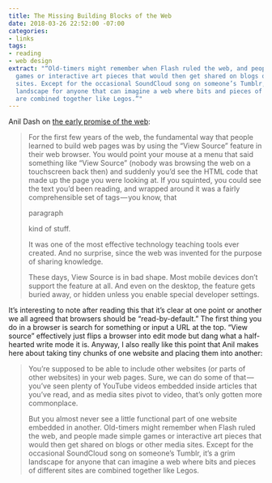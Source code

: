 ```yaml
---
title: The Missing Building Blocks of the Web
date: 2018-03-26 22:52:00 -07:00
categories:
- links
tags:
- reading
- web design
extract: "“Old-timers might remember when Flash ruled the web, and people made simple
  games or interactive art pieces that would then get shared on blogs or other media
  sites. Except for the occasional SoundCloud song on someone’s Tumblr, it’s a grim
  landscape for anyone that can imagine a web where bits and pieces of different sites
  are combined together like Legos.”"
---
```


Anil Dash on [the early promise of the web](https://medium.com/@anildash/the-missing-building-blocks-of-the-web-3fa490ae5cbc):

> For the first few years of the web, the fundamental way that people learned to build web pages was by using the “View Source” feature in their web browser. You would point your mouse at a menu that said something like “View Source” (nobody was browsing the web on a touchscreen back then) and suddenly you’d see the HTML code that made up the page you were looking at. If you squinted, you could see the text you’d been reading, and wrapped around it was a fairly comprehensible set of tags — you know, that <p>paragraph</p> kind of stuff.
> 
> It was one of the most effective technology teaching tools ever created. And no surprise, since the web was invented for the purpose of sharing knowledge.
> 
> These days, View Source is in bad shape. Most mobile devices don’t support the feature at all. And even on the desktop, the feature gets buried away, or hidden unless you enable special developer settings. 

It’s interesting to note after reading this that it’s clear at one point or another we all agreed that browsers should be “read-by-default.” The first thing you do in a browser is search for something or input a URL at the top. “View source” effectively just flips a browser into edit mode but dang what a half-hearted write mode it is. Anyway, I also really like this point that Anil makes here about taking tiny chunks of one website and placing them into another:

> You’re supposed to be able to include other websites (or parts of other websites) in your web pages. Sure, we can do some of that — you’ve seen plenty of YouTube videos embedded inside articles that you’ve read, and as media sites pivot to video, that’s only gotten more commonplace.
> 
> But you almost never see a little functional part of one website embedded in another. Old-timers might remember when Flash ruled the web, and people made simple games or interactive art pieces that would then get shared on blogs or other media sites. Except for the occasional SoundCloud song on someone’s Tumblr, it’s a grim landscape for anyone that can imagine a web where bits and pieces of different sites are combined together like Legos.